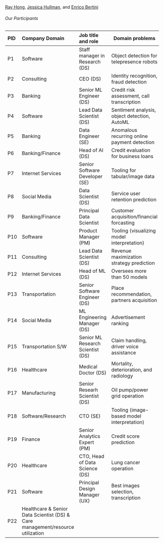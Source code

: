 [Ray Hong](http://www.rayhong.net), [Jessica Hullman](http://users.eecs.northwestern.edu/~jhullman/), and [Enrico Bertini](http://enrico.bertini.io/)

###### Our Participants

| PID | Company Domain                                                                 | Job title and role                | Domain problems                              |
| :-- | :----------------------------------------------------------------------------- | :-------------------------------- | -------------------------------------------- |
| P1  | Software                                                                       | Staff manager in Research (DS)    | Object detection for telepresence robots     |
| P2  | Consulting                                                                     | CEO (DS)                          | Identity recognition, fraud detection        |
| P3  | Banking                                                                        | Senior ML Engineer (DS)           | Credit risk assessment, call transcription   |
| P4  | Software                                                                       | Lead Data Scientist (DS)          | Sentiment analysis, object detection, AutoML |
| P5  | Banking                                                                        | Data Engineer (SE)                | Anomalous recurring online payment detection |
| P6  | Banking/Finance                                                                | Head of AI (DS)                   | Credit evaluation for business loans         |
| P7  | Internet Services                                                              | Senior Software Developer (SE)    | Tooling for tabular/image data               |
| P8  | Social Media                                                                   | Data Scientist (DS)               | Service user retention prediction            |
| P9  | Banking/Finance                                                                | Principal Data Scientist          | Customer acquisition/financial forcasting    |
| P10 | Software                                                                       | Product Manager (PM)              | Tooling (visualizing model interpretation)   |
| P11 | Consulting                                                                     | Lead Data Scientist (DS)          | Revenue maximization strategy prediction     |
| P12 | Internet Services                                                              | Head of ML (DS)                   | Oversees more than 50 models                 |
| P13 | Transportation                                                                 | Senior Software Engineer (DS)     | Place recommendation, partners acquisition   |
| P14 | Social Media                                                                   | ML Engineering Manager (DS)       | Advertisement ranking                        |
| P15 | Transportation S/W                                                             | Senior ML Research Scientist (DS) | Claim handling, driver voice assistance      |
| P16 | Healthcare                                                                     | Medical Doctor (DS)               | Mortality, deterioration, and radiology      |
| P17 | Manufacturing                                                                  | Senior Researh Scientist (DS)     | Oil pump/power grid operation                |
| P18 | Software/Research                                                              | CTO (SE)                          | Tooling (image-based model interpretation)   |
| P19 | Finance                                                                        | Senior Analytics Expert (PM)      | Credit score prediction                      |
| P20 | Healthcare                                                                     | CTO, Head of Data Science (DS)    | Lung cancer operation                        |
| P21 | Software                                                                       | Principal Design Manager (UX)     | Best images selection, transcription         |
| P22 | Healthcare & Senior Data Scientist (DS) & Care management/resource utilization |
